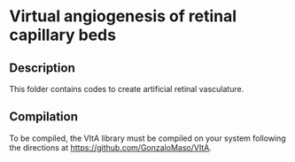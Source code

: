 # Virtual angiogenesis of retinal capillary beds

## Description
This folder contains codes to create artificial retinal vasculature.

## Compilation
To be compiled, the VItA library must be compiled on your system following the directions at https://github.com/GonzaloMaso/VItA. 

